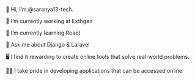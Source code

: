 
👋 Hi, I’m @saranya13-tech.

🔭 I’m currently working at Exthgen

🌱 I’m currently learning React

💬 Ask me about Django & Laravel

🖥️ I find it rewarding to create online tools that solve real-world problems.

👩‍🎓 I take pride in developing applications that can be accessed online
